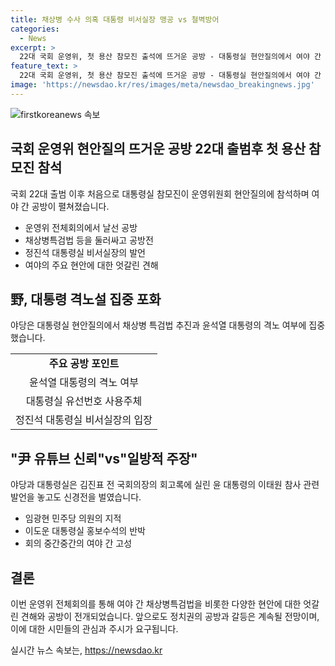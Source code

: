 ```yaml
---
title: 채상병 수사 의혹 대통령 비서실장 맹공 vs 철벽방어
categories:
  - News
excerpt: >
  22대 국회 운영위, 첫 용산 참모진 출석에 뜨거운 공방 - 대통령실 현안질의에서 여야 간 고성과 막말이 반복되며 주요 현안을 둘러싼 공방전이 전개됐다. 민주당은 대통령의 격노 여부와 유선번호 주체 등을 집중 추궁하며 파상공세를 펼치고, 국민의힘은 방어전을 펼치며 정면 충돌하며 현안질의가 이뤄졌다. 고성과 막말이 난무하며 격화된 여야 의원 간의 기싸움으로 회의는 10여분간 중단되기도 했다.
feature_text: >
  22대 국회 운영위, 첫 용산 참모진 출석에 뜨거운 공방 - 대통령실 현안질의에서 여야 간 고성과 막말이 반복되며 주요 현안을 둘러싼 공방전이 전개됐다. 민주당은 대통령의 격노 여부와 유선번호 주체 등을 집중 추궁하며 파상공세를 펼치고, 국민의힘은 방어전을 펼치며 정면 충돌하며 현안질의가 이뤄졌다. 고성과 막말이 난무하며 격화된 여야 의원 간의 기싸움으로 회의는 10여분간 중단되기도 했다.
image: 'https://newsdao.kr/res/images/meta/newsdao_breakingnews.jpg'
---
```


<p><img src="https://newsdao.kr/res/images/meta/newsdao_breakingnews.jpg" alt="firstkoreanews 속보" /></p>

<h2 data-ke-size="size26">국회 운영위 현안질의 뜨거운 공방 22대 출범후 첫 용산 참모진 참석</h2>

<p data-ke-size="size16">국회 22대 출범 이후 처음으로 대통령실 참모진이 운영위원회 현안질의에 참석하며 여야 간 공방이 펼쳐졌습니다.</p>

<ul>
  <li>운영위 전체회의에서 날선 공방</li>
  <li>채상병특검법 등을 둘러싸고 공방전</li>
  <li>정진석 대통령실 비서실장의 발언</li>
  <li>여야의 주요 현안에 대한 엇갈린 견해</li>
</ul>

<h2 data-ke-size="size26">野, 대통령 격노설 집중 포화</h2>

<p data-ke-size="size16">야당은 대통령실 현안질의에서 채상병 특검법 추진과 윤석열 대통령의 격노 여부에 집중했습니다.</p>

<table>
  <tr>
    <td style="text-align: center; height: 17px;"><b>주요 공방 포인트</b></td>
  </tr>
  <tr>
    <td style="text-align: center; height: 17px;">윤석열 대통령의 격노 여부</td>
  </tr>
  <tr>
    <td style="text-align: center; height: 17px;">대통령실 유선번호 사용주체</td>
  </tr>
  <tr>
    <td style="text-align: center; height: 17px;">정진석 대통령실 비서실장의 입장</td>
  </tr>
</table>

<h2 data-ke-size="size26">"尹 유튜브 신뢰"vs"일방적 주장"</h2>

<p data-ke-size="size16">야당과 대통령실은 김진표 전 국회의장의 회고록에 실린 윤 대통령의 이태원 참사 관련 발언을 놓고도 신경전을 벌였습니다.</p>

<ul>
  <li>임광현 민주당 의원의 지적</li>
  <li>이도운 대통령실 홍보수석의 반박</li>
  <li>회의 중간중간의 여야 간 고성</li>
</ul>

<h2 data-ke-size="size26">결론</h2>

<p data-ke-size="size16">이번 운영위 전체회의를 통해 여야 간 채상병특검법을 비롯한 다양한 현안에 대한 엇갈린 견해와 공방이 전개되었습니다. 앞으로도 정치권의 공방과 갈등은 계속될 전망이며, 이에 대한 시민들의 관심과 주시가 요구됩니다.</p>
실시간 뉴스 속보는, <a href="https://newsdao.kr" rel="dofollow">https://newsdao.kr</a>


